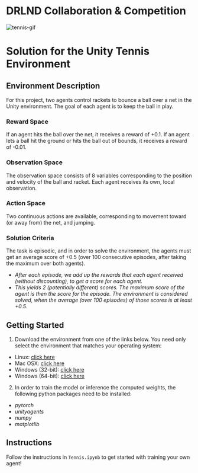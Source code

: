 # DRLND Collaboration & Competition
![tennis-gif](https://github.com/gimaik/DRLND/P3-Collaboration-Competition/blob/master/tennis.gif)

      
# Solution for the Unity Tennis Environment

## Environment Description

For this project, two agents control rackets to bounce a ball over a net in the Unity environment. The goal of each agent is to keep the ball in play. 

### Reward Space
If an agent hits the ball over the net, it receives a reward of +0.1. If an agent lets a ball hit the ground or hits the ball out of bounds, it receives a reward of -0.01. 

### Observation Space
The observation space consists of 8 variables corresponding to the position and velocity of the ball and racket. Each agent receives its own, local observation. 

### Action Space
Two continuous actions are available, corresponding to movement toward (or away from) the net, and jumping.

### Solution Criteria
The task is episodic, and in order to solve the environment, the agents must get an average score of +0.5 (over 100 consecutive episodes, after taking the maximum over both agents).  
* *After each episode, we add up the rewards that each agent received (without discounting), to get a score for each agent.*
* *This yields 2 (potentially different) scores. The maximum score of the agent is then the score for the episode. The environment is considered solved, when the average (over 100 episodes) of those scores is at least +0.5.*


## Getting Started
1. Download the environment from one of the links below.  You need only select the environment that matches your operating system:

- Linux: [click here](https://s3-us-west-1.amazonaws.com/udacity-drlnd/P3/Tennis/Tennis_Linux.zip)
- Mac OSX: [click here](https://s3-us-west-1.amazonaws.com/udacity-drlnd/P3/Tennis/Tennis.app.zip)
- Windows (32-bit): [click here](https://s3-us-west-1.amazonaws.com/udacity-drlnd/P3/Tennis/Tennis_Windows_x86.zip)
- Windows (64-bit): [click here](https://s3-us-west-1.amazonaws.com/udacity-drlnd/P3/Tennis/Tennis_Windows_x86_64.zi)
            
2. In order to train the model or inference the computed weights, the following python packages need to be installed:
* *pytorch*
* *unityagents*
* *numpy*
* *matplotlib* 

## Instructions

Follow the instructions in `Tennis.ipynb` to get started with training your own agent!  





